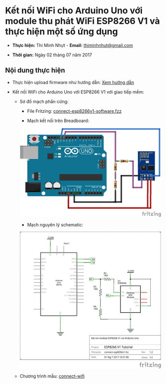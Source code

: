 # Kết nối WiFi cho Arduino Uno với module thu phát WiFi ESP8266 V1 và thực hiện một số ứng dụng

* **Thực hiện:** Thi Minh Nhựt - **Email:** thiminhnhut@gmail.com

* **Thời gian:** Ngày 02 tháng 07 năm 2017

## Nội dung thực hiện

* Thực hiện upload firmware như hướng dẫn: [Xem hướng dẫn](https://github.com/thiminhnhut/esp8266v1/tree/cbbdf6947f443bad0e9579f01b98c3fde45db043/diagram-wire/upload-firmware)

* Kết nối WiFi cho Arduino Uno với ESP8266 V1 với giao tiếp mềm:
	
	+ Sơ đồ mạch phần cứng:

		- File Fritzing: [connect-esp8266v1-software.fzz](https://github.com/thiminhnhut/esp8266v1/blob/7bb52480c29d8cf17d14c7c7b884badafb029f14/diagram-wire/connect-esp8266v1/connect-esp8266v1-software.fzz)

		- Mạch kết nối trên Breadboard:
	
		![Kết nối ESP8266 V1 với Arduino Uno](https://raw.githubusercontent.com/thiminhnhut/esp8266v1/7bb52480c29d8cf17d14c7c7b884badafb029f14/diagram-wire/connect-esp8266v1/connect-esp8266v1-software_bb.png)
	
		- Mạch nguyên lý schematic:
	
		![Kết nối ESP8266 V1 với Arduino Uno](https://raw.githubusercontent.com/thiminhnhut/esp8266v1/7bb52480c29d8cf17d14c7c7b884badafb029f14/diagram-wire/connect-esp8266v1/connect-esp8266v1_schem.png)
		
	+ Chương trình mẫu: [connect-wifi](https://github.com/thiminhnhut/esp8266v1/tree/88824390287ad0d3f979065356e7e83a6b1bd648/arduino-uno-esp8266v1/connect-wifi)
